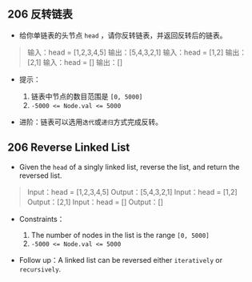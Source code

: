 ## 206 反转链表
* 给你单链表的头节点 `head` ，请你反转链表，并返回反转后的链表。
>输入：head = [1,2,3,4,5]
>输出：[5,4,3,2,1]
>输入：head = [1,2]
>输出：[2,1]
>输入：head = []
>输出：[]

* 提示：
    1. 链表中节点的数目范围是 `[0, 5000]`
    2. `-5000 <= Node.val <= 5000`
 
* 进阶：链表可以选用`迭代`或`递归`方式完成反转。


## 206 Reverse Linked List
* Given the `head` of a singly linked list, reverse the list, and return the reversed list.
>Input：head = [1,2,3,4,5]
>Output：[5,4,3,2,1]
>Input：head = [1,2]
>Output：[2,1]
>Input：head = []
>Output：[]

* Constraints：
    1. The number of nodes in the list is the range  `[0, 5000]`
    2. `-5000 <= Node.val <= 5000`
 
* Follow up：A linked list can be reversed either `iteratively` or `recursively`. 